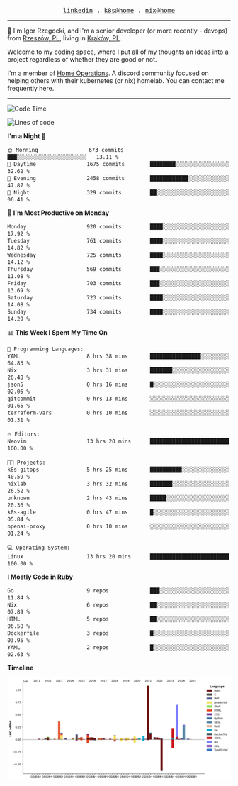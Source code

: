 <p align="center">
  <samp>
    <a href="https://www.linkedin.com/in/ajgon">linkedin</a> .
    <a href="https://github.com/deedee-ops/k8s-gitops">k8s@home</a> .
    <a href="https://github.com/deedee-ops/nixlab">nix@home</a>
  </samp>
</p>

----------------------------------------------------------------

:wave: I'm Igor Rzegocki, and I'm a senior developer (or more recently - devops) from [Rzeszów, PL](https://en.wikipedia.org/wiki/Rzesz%C3%B3w), living in [Kraków, PL](https://en.wikipedia.org/wiki/Krak%C3%B3w).

Welcome to my coding space, where I put all of my thoughts an ideas into a project regardless of whether they are good or not.

I'm a member of [Home Operations](https://discord.gg/home-operations). A discord community focused on helping others with their kubernetes (or nix) homelab. You can contact me frequently here.

----------------------------------------------------------------

<!--START_SECTION:waka-->
![Code Time](http://img.shields.io/badge/Code%20Time-463%20hrs%2034%20mins-blue)

![Lines of code](https://img.shields.io/badge/From%20Hello%20World%20I%27ve%20Written-4.1%20million%20lines%20of%20code-blue)

**I'm a Night 🦉** 

```text
🌞 Morning                673 commits         ███░░░░░░░░░░░░░░░░░░░░░░   13.11 % 
🌆 Daytime                1675 commits        ████████░░░░░░░░░░░░░░░░░   32.62 % 
🌃 Evening                2458 commits        ████████████░░░░░░░░░░░░░   47.87 % 
🌙 Night                  329 commits         ██░░░░░░░░░░░░░░░░░░░░░░░   06.41 % 
```
📅 **I'm Most Productive on Monday** 

```text
Monday                   920 commits         ████░░░░░░░░░░░░░░░░░░░░░   17.92 % 
Tuesday                  761 commits         ████░░░░░░░░░░░░░░░░░░░░░   14.82 % 
Wednesday                725 commits         ████░░░░░░░░░░░░░░░░░░░░░   14.12 % 
Thursday                 569 commits         ███░░░░░░░░░░░░░░░░░░░░░░   11.08 % 
Friday                   703 commits         ███░░░░░░░░░░░░░░░░░░░░░░   13.69 % 
Saturday                 723 commits         ████░░░░░░░░░░░░░░░░░░░░░   14.08 % 
Sunday                   734 commits         ████░░░░░░░░░░░░░░░░░░░░░   14.29 % 
```


📊 **This Week I Spent My Time On** 

```text
💬 Programming Languages: 
YAML                     8 hrs 38 mins       ████████████████░░░░░░░░░   64.83 % 
Nix                      3 hrs 31 mins       ███████░░░░░░░░░░░░░░░░░░   26.40 % 
json5                    0 hrs 16 mins       █░░░░░░░░░░░░░░░░░░░░░░░░   02.06 % 
gitcommit                0 hrs 13 mins       ░░░░░░░░░░░░░░░░░░░░░░░░░   01.65 % 
terraform-vars           0 hrs 10 mins       ░░░░░░░░░░░░░░░░░░░░░░░░░   01.31 % 

🔥 Editors: 
Neovim                   13 hrs 20 mins      █████████████████████████   100.00 % 

🐱‍💻 Projects: 
k8s-gitops               5 hrs 25 mins       ██████████░░░░░░░░░░░░░░░   40.59 % 
nixlab                   3 hrs 32 mins       ███████░░░░░░░░░░░░░░░░░░   26.52 % 
unknown                  2 hrs 43 mins       █████░░░░░░░░░░░░░░░░░░░░   20.36 % 
k8s-agile                0 hrs 47 mins       █░░░░░░░░░░░░░░░░░░░░░░░░   05.84 % 
openai-proxy             0 hrs 10 mins       ░░░░░░░░░░░░░░░░░░░░░░░░░   01.24 % 

💻 Operating System: 
Linux                    13 hrs 20 mins      █████████████████████████   100.00 % 
```

**I Mostly Code in Ruby** 

```text
Go                       9 repos             ███░░░░░░░░░░░░░░░░░░░░░░   11.84 % 
Nix                      6 repos             ██░░░░░░░░░░░░░░░░░░░░░░░   07.89 % 
HTML                     5 repos             ██░░░░░░░░░░░░░░░░░░░░░░░   06.58 % 
Dockerfile               3 repos             █░░░░░░░░░░░░░░░░░░░░░░░░   03.95 % 
YAML                     2 repos             █░░░░░░░░░░░░░░░░░░░░░░░░   02.63 % 
```



**Timeline**

![Lines of Code chart](https://raw.githubusercontent.com/ajgon/ajgon/master/assets/bar_graph.png)


<!--END_SECTION:waka-->
